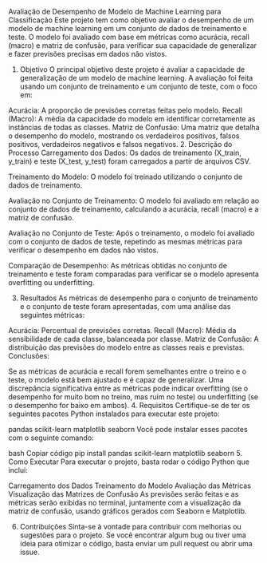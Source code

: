 Avaliação de Desempenho de Modelo de Machine Learning para Classificação
Este projeto tem como objetivo avaliar o desempenho de um modelo de machine learning em um conjunto de dados de treinamento e teste. O modelo foi avaliado com base em métricas como acurácia, recall (macro) e matriz de confusão, para verificar sua capacidade de generalizar e fazer previsões precisas em dados não vistos.

1. Objetivo
O principal objetivo deste projeto é avaliar a capacidade de generalização de um modelo de machine learning. A avaliação foi feita usando um conjunto de treinamento e um conjunto de teste, com o foco em:

Acurácia: A proporção de previsões corretas feitas pelo modelo.
Recall (Macro): A média da capacidade do modelo em identificar corretamente as instâncias de todas as classes.
Matriz de Confusão: Uma matriz que detalha o desempenho do modelo, mostrando os verdadeiros positivos, falsos positivos, verdadeiros negativos e falsos negativos.
2. Descrição do Processo
Carregamento dos Dados: Os dados de treinamento (X_train, y_train) e teste (X_test, y_test) foram carregados a partir de arquivos CSV.

Treinamento do Modelo: O modelo foi treinado utilizando o conjunto de dados de treinamento.

Avaliação no Conjunto de Treinamento: O modelo foi avaliado em relação ao conjunto de dados de treinamento, calculando a acurácia, recall (macro) e a matriz de confusão.

Avaliação no Conjunto de Teste: Após o treinamento, o modelo foi avaliado com o conjunto de dados de teste, repetindo as mesmas métricas para verificar o desempenho em dados não vistos.

Comparação de Desempenho: As métricas obtidas no conjunto de treinamento e teste foram comparadas para verificar se o modelo apresenta overfitting ou underfitting.

3. Resultados
As métricas de desempenho para o conjunto de treinamento e o conjunto de teste foram apresentadas, com uma análise das seguintes métricas:

Acurácia: Percentual de previsões corretas.
Recall (Macro): Média da sensibilidade de cada classe, balanceada por classe.
Matriz de Confusão: A distribuição das previsões do modelo entre as classes reais e previstas.
Conclusões:

Se as métricas de acurácia e recall forem semelhantes entre o treino e o teste, o modelo está bem ajustado e é capaz de generalizar.
Uma discrepância significativa entre as métricas pode indicar overfitting (se o desempenho for muito bom no treino, mas ruim no teste) ou underfitting (se o desempenho for baixo em ambos).
4. Requisitos
Certifique-se de ter os seguintes pacotes Python instalados para executar este projeto:

pandas
scikit-learn
matplotlib
seaborn
Você pode instalar esses pacotes com o seguinte comando:

bash
Copiar código
pip install pandas scikit-learn matplotlib seaborn
5. Como Executar
Para executar o projeto, basta rodar o código Python que inclui:

Carregamento dos Dados
Treinamento do Modelo
Avaliação das Métricas
Visualização das Matrizes de Confusão
As previsões serão feitas e as métricas serão exibidas no terminal, juntamente com a visualização da matriz de confusão, usando gráficos gerados com Seaborn e Matplotlib.

6. Contribuições
Sinta-se à vontade para contribuir com melhorias ou sugestões para o projeto. Se você encontrar algum bug ou tiver uma ideia para otimizar o código, basta enviar um pull request ou abrir uma issue.
